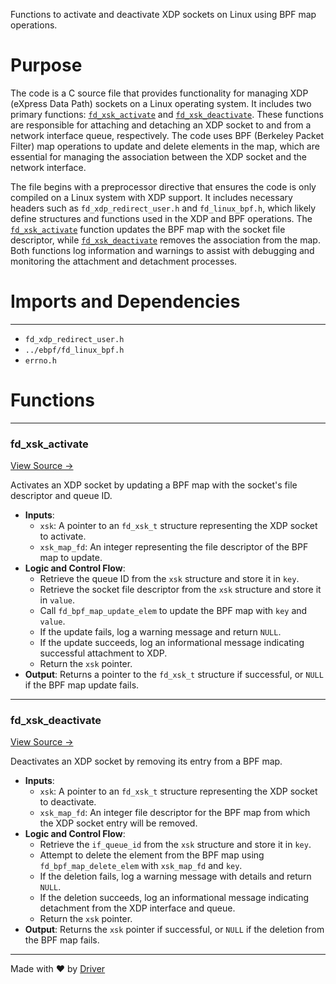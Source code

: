 <!--------------------------------------------------------------------------------->
<!-- IMPORTANT: This file is auto-generated by Driver (https://driver.ai). -------->
<!-- Manual edits may be overwritten on future commits. --------------------------->
<!--------------------------------------------------------------------------------->

Functions to activate and deactivate XDP sockets on Linux using BPF map operations.

# Purpose
The code is a C source file that provides functionality for managing XDP (eXpress Data Path) sockets on a Linux operating system. It includes two primary functions: [`fd_xsk_activate`](<#fd_xsk_activate>) and [`fd_xsk_deactivate`](<#fd_xsk_deactivate>). These functions are responsible for attaching and detaching an XDP socket to and from a network interface queue, respectively. The code uses BPF (Berkeley Packet Filter) map operations to update and delete elements in the map, which are essential for managing the association between the XDP socket and the network interface.

The file begins with a preprocessor directive that ensures the code is only compiled on a Linux system with XDP support. It includes necessary headers such as `fd_xdp_redirect_user.h` and `fd_linux_bpf.h`, which likely define structures and functions used in the XDP and BPF operations. The [`fd_xsk_activate`](<#fd_xsk_activate>) function updates the BPF map with the socket file descriptor, while [`fd_xsk_deactivate`](<#fd_xsk_deactivate>) removes the association from the map. Both functions log information and warnings to assist with debugging and monitoring the attachment and detachment processes.
# Imports and Dependencies

---
- `fd_xdp_redirect_user.h`
- `../ebpf/fd_linux_bpf.h`
- `errno.h`


# Functions

---
### fd\_xsk\_activate<!-- {{#callable:fd_xsk_activate}} -->
[View Source →](<../../../../../src/waltz/xdp/fd_xdp_redirect_user.c#L10>)

Activates an XDP socket by updating a BPF map with the socket's file descriptor and queue ID.
- **Inputs**:
    - `xsk`: A pointer to an `fd_xsk_t` structure representing the XDP socket to activate.
    - `xsk_map_fd`: An integer representing the file descriptor of the BPF map to update.
- **Logic and Control Flow**:
    - Retrieve the queue ID from the `xsk` structure and store it in `key`.
    - Retrieve the socket file descriptor from the `xsk` structure and store it in `value`.
    - Call `fd_bpf_map_update_elem` to update the BPF map with `key` and `value`.
    - If the update fails, log a warning message and return `NULL`.
    - If the update succeeds, log an informational message indicating successful attachment to XDP.
    - Return the `xsk` pointer.
- **Output**: Returns a pointer to the `fd_xsk_t` structure if successful, or `NULL` if the BPF map update fails.


---
### fd\_xsk\_deactivate<!-- {{#callable:fd_xsk_deactivate}} -->
[View Source →](<../../../../../src/waltz/xdp/fd_xdp_redirect_user.c#L27>)

Deactivates an XDP socket by removing its entry from a BPF map.
- **Inputs**:
    - `xsk`: A pointer to an `fd_xsk_t` structure representing the XDP socket to deactivate.
    - `xsk_map_fd`: An integer file descriptor for the BPF map from which the XDP socket entry will be removed.
- **Logic and Control Flow**:
    - Retrieve the `if_queue_id` from the `xsk` structure and store it in `key`.
    - Attempt to delete the element from the BPF map using `fd_bpf_map_delete_elem` with `xsk_map_fd` and `key`.
    - If the deletion fails, log a warning message with details and return `NULL`.
    - If the deletion succeeds, log an informational message indicating detachment from the XDP interface and queue.
    - Return the `xsk` pointer.
- **Output**: Returns the `xsk` pointer if successful, or `NULL` if the deletion from the BPF map fails.



---
Made with ❤️ by [Driver](https://www.driver.ai/)